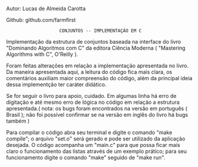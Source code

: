Autor: Lucas de Almeida Carotta

Github: github.com/farmfirst


                        CONJUNTOS -- IMPLEMENTAÇÃO EM C


Implementação da estrutura de conjuntos baseada na interface do livro "Dominando
Algoritmos  com  C"  da editora Ciência Moderna ( "Mastering Algorithms with C", 
O'Reilly ).


Foram  feitas  alterações  em  relação  a implementação apresentada no livro. Da
maneira  apresentada  aqui,  a leitura do código fica mais clara, os comentários
auxiliam maior compreensão do código, além da principal ideia dessa implementção
ter caráter didático.


Se for seguir o livro para apoio, cuidado. Em algumas linha há erro de digitação
e  até mesmo erro de lógica no código em relação a estrutura apresentada.( nota:
os  bugs  foram  encontrados na versão em português ( Brasil ); não foi possível
confirmar se na versão em inglês do livro há bugs também )


Para  compilar  o  código abra seu terminal e digite o comando "make compile"; o
arquivo  "set.o"  será  gerado  e  pode  ser  utilizado da aplicação desejada. O
código acompanha um "main.c" para que possa ficar mais claro o funcionamento das
listas  através  de  um exemplo prático; para seu funcionamento digite o comando
"make" seguido de "make run".
